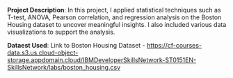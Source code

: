 **Project Description**: 
In this project, I applied statistical techniques such as T-test, ANOVA, Pearson correlation, and regression analysis on the Boston Housing dataset to uncover meaningful insights. I also included various data visualizations to support the analysis. 

**Dataest Used**:
Link to Boston Housing Dataset - https://cf-courses-data.s3.us.cloud-object-storage.appdomain.cloud/IBMDeveloperSkillsNetwork-ST0151EN-SkillsNetwork/labs/boston_housing.csv

